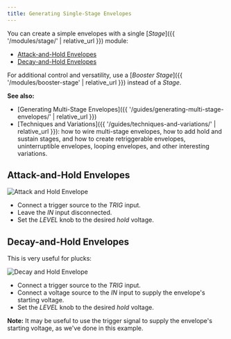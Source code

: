 ```yaml
---
title: Generating Single-Stage Envelopes
---
```


You can create a simple envelopes
with a single
[_Stage_]({{ '/modules/stage/' | relative_url }})
module:

- [Attack-and-Hold Envelopes](#ah)
- [Decay-and-Hold Envelopes](#dh)


For additional control and versatility,
use a
[_Booster Stage_]({{ '/modules/booster-stage' | relative_url }})
instead of a _Stage_.

**See also:**
- [Generating Multi-Stage Envelopes]({{ '/guides/generating-multi-stage-envelopes/' | relative_url }})
- [Techniques and Variations]({{ '/guides/techniques-and-variations/' | relative_url }}):
how to wire multi-stage envelopes,
how to add hold and sustain stages,
and how to create
retriggerable envelopes,
uninterruptible envelopes,
looping envelopes,
and other interesting variations.

## <span id="ah">Attack-and-Hold</span> Envelopes

<img class="envelope" src="ah.png" alt="Attack and Hold Envelope" />

- Connect a trigger source to the *TRIG* input.
- Leave the *IN* input disconnected.
- Set the _LEVEL_ knob to the desired _hold_ voltage.

## <span id="dh">Decay-and-Hold</span> Envelopes

This is very useful for plucks:

<img class="envelope" src="dh.png" alt="Decay and Hold Envelope" />

- Connect a trigger source to the *TRIG* input.
- Connect a voltage source to the _IN_ input
    to supply the envelope's starting voltage.
- Set the _LEVEL_ knob to the desired _hold_ voltage.

**Note:**
It may be useful to use the trigger signal
to supply the envelope's starting voltage,
as we've done in this example.
